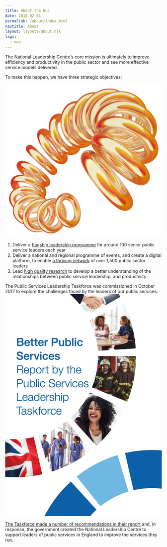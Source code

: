 ```yaml
---
title: About the NLC
date: 2018-02-01
permalink: /about/index.html
navtitle: About
layout: layouts/about.njk
tags:
  - nav
---
```


The National Leadership Centre’s core mission is ultimately to improve efficiency and productivity in the public sector and see more effective service models delivered.

To make this happen, we have three strategic objectives:

<img alt="" class="coil" src="/static/img/NLC_lead the way-TRANSPARENT.png" />
<ol class="big-numbered-list">
<li>Deliver a <a href="/programme">flagship leadership programme</a> for around 100 senior public service leaders each year</li>

<li>Deliver a national and regional programme of events, and create a digital platform, to enable <a href="/network">a thriving network</a> of over 1,500 public sector leaders</li>

<li>Lead <a href="/research">high quality research</a> to develop a better understanding of the relationships between public service leadership, and productivity</li>
</ol>

<p class="taskforce-report">
<span class="taskforce-report__column-one">
The Public Services Leadership Taskforce was commissioned in October 2017 to explore the challenges faced by the leaders of our public services. 
</span>
<span class="taskforce-report__column-two">
  <a href="https://www.gov.uk/government/publications/national-leadership-centre" class="taskforce-report__image" target="_blank">
    <img src="/static/img/taskforce-report.jpg" alt="Taskforce report" />
  </a>
  </span>
</p>

<p class="subtitle">
<a href="https://www.gov.uk/government/publications/national-leadership-centre" target="_blank">The Taskforce made a number of recommendations in their report</a> and, in response, the government created the National Leadership Centre to support leaders of public services in England to improve the services they run.
</p>